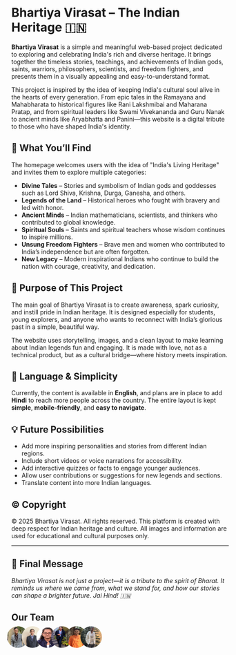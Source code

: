 # Bhartiya Virasat – The Indian Heritage 🇮🇳

**Bhartiya Virasat** is a simple and meaningful web-based project dedicated to exploring and celebrating India's rich and diverse heritage. It brings together the timeless stories, teachings, and achievements of Indian gods, saints, warriors, philosophers, scientists, and freedom fighters, and presents them in a visually appealing and easy-to-understand format.

This project is inspired by the idea of keeping India's cultural soul alive in the hearts of every generation. From epic tales in the Ramayana and Mahabharata to historical figures like Rani Lakshmibai and Maharana Pratap, and from spiritual leaders like Swami Vivekananda and Guru Nanak to ancient minds like Aryabhatta and Panini—this website is a digital tribute to those who have shaped India's identity.

## 🌸 What You’ll Find

The homepage welcomes users with the idea of "India's Living Heritage" and invites them to explore multiple categories:

- **Divine Tales** – Stories and symbolism of Indian gods and goddesses such as Lord Shiva, Krishna, Durga, Ganesha, and others.
- **Legends of the Land** – Historical heroes who fought with bravery and led with honor.
- **Ancient Minds** – Indian mathematicians, scientists, and thinkers who contributed to global knowledge.
- **Spiritual Souls** – Saints and spiritual teachers whose wisdom continues to inspire millions.
- **Unsung Freedom Fighters** – Brave men and women who contributed to India’s independence but are often forgotten.
- **New Legacy** – Modern inspirational Indians who continue to build the nation with courage, creativity, and dedication.

## 🎯 Purpose of This Project

The main goal of Bhartiya Virasat is to create awareness, spark curiosity, and instill pride in Indian heritage. It is designed especially for students, young explorers, and anyone who wants to reconnect with India’s glorious past in a simple, beautiful way.

The website uses storytelling, images, and a clean layout to make learning about Indian legends fun and engaging. It is made with love, not as a technical product, but as a cultural bridge—where history meets inspiration.

## 📖 Language & Simplicity

Currently, the content is available in **English**, and plans are in place to add **Hindi** to reach more people across the country. The entire layout is kept **simple**, **mobile-friendly**, and **easy to navigate**.

## 💡 Future Possibilities

- Add more inspiring personalities and stories from different Indian regions.
- Include short videos or voice narrations for accessibility.
- Add interactive quizzes or facts to engage younger audiences.
- Allow user contributions or suggestions for new legends and sections.
- Translate content into more Indian languages.

## ©️ Copyright

© 2025 Bhartiya Virasat. All rights reserved. This platform is created with deep respect for Indian heritage and culture. All images and information are used for educational and cultural purposes only.

---

## 🙏 Final Message

*Bhartiya Virasat is not just a project—it is a tribute to the spirit of Bharat. It reminds us where we came from, what we stand for, and how our stories can shape a brighter future. Jai Hind! 🇮🇳*

## Our Team 

<img src="images/team/prasad.jpg" alt="Prasad Shirfule" width="50" height="50" style="border-radius: 50%; margin: -10px;" />
<img src="images/team/sakshi.jpg" alt="Sakshi Vitnor" width="50" height="50" style="border-radius: 50%; margin: -10px;"/>
<img src="images/team/utkarsha.jpg" alt="Utkarsha" width="50" height="50" style="border-radius: 50%; margin: -10px;"/>
<img src="images/team/kalyani.jpg" alt="Kalyani Murkute" width="50" height="50" style="border-radius: 50%; margin: -10px;"/>
<img src="images/team/rahul.jpg" alt="Rahul Naktode" width="50" height="50" style="border-radius: 50%; margin: -10px;"/>
<img src="images/team/anshu.jpg" alt="Anshu Khajare" width="50" height="50" style="border-radius: 50%; margin: -10px;"/>
